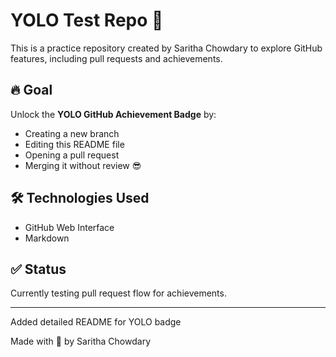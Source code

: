 # YOLO Test Repo 🎯

This is a practice repository created by Saritha Chowdary to explore GitHub features, including pull requests and achievements.

## 🔥 Goal

Unlock the **YOLO GitHub Achievement Badge** by:

- Creating a new branch
- Editing this README file
- Opening a pull request
- Merging it without review 😎

## 🛠️ Technologies Used

- GitHub Web Interface
- Markdown

## ✅ Status

Currently testing pull request flow for achievements.

---

Added detailed README for YOLO badge


Made with 💖 by Saritha Chowdary
